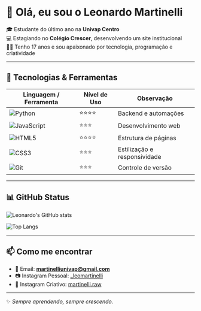 # 👋 Olá, eu sou o Leonardo Martinelli  

🎓 Estudante do último ano na **Univap Centro**  
💻 Estagiando no **Colégio Crescer**, desenvolvendo um site institucional  
🧑‍💻 Tenho 17 anos e sou apaixonado por tecnologia, programação e criatividade  

---

## 🚀 Tecnologias & Ferramentas  

| Linguagem / Ferramenta | Nível de Uso | Observação |
|------------------------|--------------|-------------|
| ![Python](https://img.shields.io/badge/Python-3776AB?style=for-the-badge&logo=python&logoColor=white) | ⭐⭐⭐⭐ | Backend e automações |
| ![JavaScript](https://img.shields.io/badge/JavaScript-323330?style=for-the-badge&logo=javascript&logoColor=F7DF1E) | ⭐⭐⭐ | Desenvolvimento web |
| ![HTML5](https://img.shields.io/badge/HTML5-E34F26?style=for-the-badge&logo=html5&logoColor=white) | ⭐⭐⭐⭐ | Estrutura de páginas |
| ![CSS3](https://img.shields.io/badge/CSS3-1572B6?style=for-the-badge&logo=css3&logoColor=white) | ⭐⭐⭐ | Estilização e responsividade |
| ![Git](https://img.shields.io/badge/Git-F05032?style=for-the-badge&logo=git&logoColor=white) | ⭐⭐⭐ | Controle de versão |

---

## 📊 GitHub Status  

![Leonardo's GitHub stats](https://github-readme-stats.vercel.app/api?username=leoomartinelli&show_icons=true&theme=radical)  

![Top Langs](https://github-readme-stats.vercel.app/api/top-langs/?username=leoomartinelli&layout=compact&theme=radical)

---

## 📫 Como me encontrar  

- 📧 Email: **martinelliunivap@gmail.com**  
- 📷 Instagram Pessoal: [\_leomartinelli](https://instagram.com/_leomartinelli)  
- 🎨 Instagram Criativo: [martinelli.raw](https://instagram.com/martinelli.raw)  

---

✨ *Sempre aprendendo, sempre crescendo.*  
